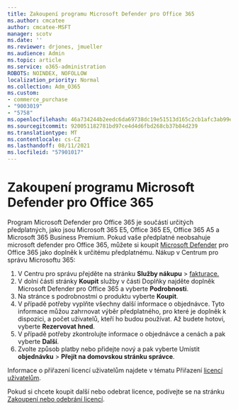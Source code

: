 ```yaml
---
title: Zakoupení programu Microsoft Defender pro Office 365
ms.author: cmcatee
author: cmcatee-MSFT
manager: scotv
ms.date: ''
ms.reviewer: drjones, jmueller
ms.audience: Admin
ms.topic: article
ms.service: o365-administration
ROBOTS: NOINDEX, NOFOLLOW
localization_priority: Normal
ms.collection: Adm_O365
ms.custom:
- commerce_purchase
- "9003019"
- "5758"
ms.openlocfilehash: 46a734244b2eedc6da69738dc19e51513d165c2cb1afc3ab99e91a856e20f674
ms.sourcegitcommit: 920051182781bd97ce4d4d6fbd268cb37b84d239
ms.translationtype: MT
ms.contentlocale: cs-CZ
ms.lasthandoff: 08/11/2021
ms.locfileid: "57901017"
---
```

# <a name="purchase-microsoft-defender-for-office-365"></a>Zakoupení programu Microsoft Defender pro Office 365

Program Microsoft Defender pro Office 365 je součástí určitých předplatných, jako jsou Microsoft 365 E5, Office 365 E5, Office 365 A5 a Microsoft 365 Business Premium. Pokud vaše předplatné neobsahuje microsoft defender pro Office 365, můžete si koupit [Microsoft Defender](https://docs.microsoft.com/microsoft-365/security/office-365-security/office-365-atp) pro Office 365 jako doplněk k určitému předplatnému. Nákup v Centrum pro správu Microsoftu 365:

1. V Centru pro správu přejděte na stránku **Služby nákupu**  >  [fakturace.](https://go.microsoft.com/fwlink/p/?linkid=868433)
2. V dolní části stránky **Koupit** služby  v části Doplňky najděte doplněk Microsoft Defender pro Office 365 a vyberte **Podrobnosti**.
3. Na stránce s podrobnostmi o produktu vyberte **Koupit**.
4. V případě potřeby vyplňte všechny další informace o objednávce. Tyto informace můžou zahrnovat výběr předplatného, pro které je doplněk k dispozici, a počet uživatelů, kteří ho budou používat. Až budete hotovi, vyberte **Rezervovat hned**.
5. V případě potřeby zkontrolujte informace o objednávce a cenách a pak vyberte **Další**.
6. Zvolte způsob platby nebo přidejte nový a pak vyberte Umístit **objednávku**  >  **Přejít na domovskou stránku správce**.

Informace o přiřazení licencí uživatelům najdete v tématu Přiřazení [licencí uživatelům](https://docs.microsoft.com/microsoft-365/admin/manage/assign-licenses-to-users).

Pokud si chcete koupit další nebo odebrat licence, podívejte se na stránku [Zakoupení nebo odebrání licencí](https://docs.microsoft.com/microsoft-365/commerce/licenses/buy-licenses#buy-or-remove-licenses-for-your-business-subscription).